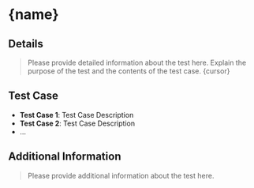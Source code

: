 # {name}

## Details
> Please provide detailed information about the test here. Explain the purpose of the test and the contents of the test case.
{cursor}
## Test Case
- **Test Case 1**: Test Case Description
- **Test Case 2**: Test Case Description
- ...

## Additional Information
> Please provide additional information about the test here.
